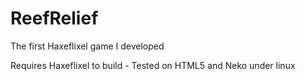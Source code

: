 # ReefRelief
The first Haxeflixel game I developed

Requires Haxeflixel to build - Tested on HTML5 and Neko under linux
